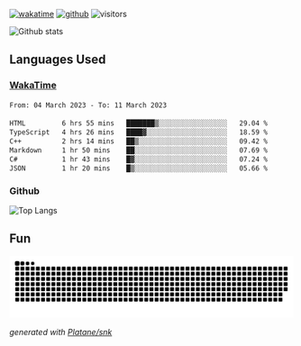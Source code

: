 [![wakatime](https://wakatime.com/badge/user/82c377cd-a54c-404c-b7df-177b313ca539.svg)](https://wakatime.com/@82c377cd-a54c-404c-b7df-177b313ca539)
[![github](https://img.shields.io/github/followers/xinthose?logo=github&style=plastic)](https://github.com/alanhamlett?tab=followers)
![visitors](https://visitor-badge.glitch.me/badge?page_id=xinthose&left_color=green&right_color=red)

![Github stats](https://github-readme-stats.vercel.app/api?username=xinthose&show_icons=true&theme=radical&count_private=true)

## Languages Used

### [WakaTime](https://wakatime.com/)
<!--START_SECTION:waka-->

```text
From: 04 March 2023 - To: 11 March 2023

HTML         6 hrs 55 mins   ███████▒░░░░░░░░░░░░░░░░░   29.04 %
TypeScript   4 hrs 26 mins   ████▓░░░░░░░░░░░░░░░░░░░░   18.59 %
C++          2 hrs 14 mins   ██▒░░░░░░░░░░░░░░░░░░░░░░   09.42 %
Markdown     1 hr 50 mins    ██░░░░░░░░░░░░░░░░░░░░░░░   07.69 %
C#           1 hr 43 mins    █▓░░░░░░░░░░░░░░░░░░░░░░░   07.24 %
JSON         1 hr 20 mins    █▒░░░░░░░░░░░░░░░░░░░░░░░   05.66 %
```

<!--END_SECTION:waka-->

### Github

![Top Langs](https://github-readme-stats.vercel.app/api/top-langs/?username=xinthose)

## Fun
![github contribution grid snake animation](https://raw.githubusercontent.com/xinthose/xinthose/output/github-contribution-grid-snake.svg)

_generated with [Platane/snk](https://github.com/Platane/snk)_
